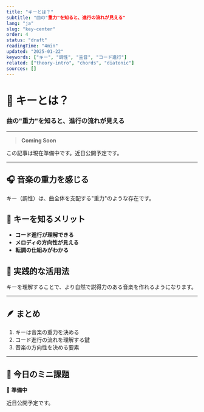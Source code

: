 ```yaml
---
title: "キーとは？"
subtitle: "曲の"重力"を知ると、進行の流れが見える"
lang: "ja"
slug: "key-center"
order: 4
status: "draft"
readingTime: "4min"
updated: "2025-01-22"
keywords: ["キー", "調性", "主音", "コード進行"]
related: ["theory-intro", "chords", "diatonic"]
sources: []
---
```


# 🎵 キーとは？

### 曲の"重力"を知ると、進行の流れが見える

---

> **Coming Soon**

この記事は現在準備中です。近日公開予定です。

---

## 🎧 音楽の重力を感じる

キー（調性）は、曲全体を支配する"重力"のような存在です。

## 🧠 キーを知るメリット

* **コード進行が理解できる**
* **メロディの方向性が見える**
* **転調の仕組みがわかる**

## 🎸 実践的な活用法

キーを理解することで、より自然で説得力のある音楽を作れるようになります。

---

## 🪶 まとめ

1. キーは音楽の重力を決める
2. コード進行の流れを理解する鍵
3. 音楽の方向性を決める要素

---

## 🎯 今日のミニ課題

🎸 **準備中**

近日公開予定です。
